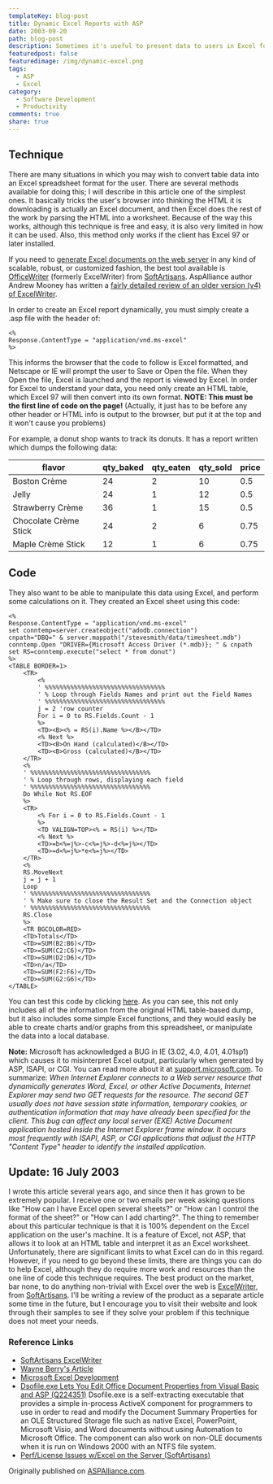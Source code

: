 ```yaml
---
templateKey: blog-post
title: Dynamic Excel Reports with ASP
date: 2003-09-20
path: blog-post
description: Sometimes it's useful to present data to users in Excel format, so they can easily manipulate the data themselves. In this article, a very simple technique for accomplishing this is demonstrated.
featuredpost: false
featuredimage: /img/dynamic-excel.png
tags:
  - ASP
  - Excel
category:
  - Software Development
  - Productivity
comments: true
share: true
---
```


## Technique

There are many situations in which you may wish to convert table data into an Excel spreadsheet format for the user. There are several methods available for doing this; I will describe in this article one of the simplest ones. It basically tricks the user's browser into thinking the HTML it is downloading is actually an Excel document, and then Excel does the rest of the work by parsing the HTML into a worksheet. Because of the way this works, although this technique is free and easy, it is also very limited in how it can be used. Also, this method only works if the client has Excel 97 or later installed.

If you need to [generate Excel documents on the web server](http://officewriter.softartisans.com/) in any kind of scalable, robust, or customized fashion, the best tool available is [OfficeWriter](http://officewriter.softartisans.com/) (formerly ExcelWriter) from [SoftArtisans](http://www.softartisans.com/). AspAlliance author Andrew Mooney has written a [fairly detailed review of an older version (v4) of ExcelWriter](http://aspalliance.com/48).

In order to create an Excel report dynamically, you must simply create a .asp file with the header of:

```aspnet
<%
Response.ContentType = "application/vnd.ms-excel"
%>
```

This informs the browser that the code to follow is Excel formatted, and Netscape or IE will prompt the user to Save or Open the file. When they Open the file, Excel is launched and the report is viewed by Excel. In order for Excel to understand your data, you need only create an HTML table, which Excel 97 will then convert into its own format. **NOTE: This must be the first line of code on the page!** (Actually, it just has to be before any other header or HTML info is output to the browser, but put it at the top and it won't cause you problems)

For example, a donut shop wants to track its donuts. It has a report written which dumps the following data:

| flavor                | qty_baked | qty_eaten | qty_sold | price |
|-----------------------|-----------|-----------|----------|-------|
| Boston Crème          | 24        | 2         | 10       | 0.5   |
| Jelly                 | 24        | 1         | 12       | 0.5   |
| Strawberry Crème      | 36        | 1         | 15       | 0.5   |
| Chocolate Crème Stick | 24        | 2         | 6        | 0.75  |
| Maple Crème Stick     | 12        | 1         | 6        | 0.75  |

## Code

They also want to be able to manipulate this data using Excel, and perform some calculations on it. They created an Excel sheet using this code:

```aspnet
<%
Response.ContentType = "application/vnd.ms-excel"
set conntemp=server.createobject("adodb.connection")
cnpath="DBQ=" & server.mappath("/stevesmith/data/timesheet.mdb")
conntemp.Open "DRIVER={Microsoft Access Driver (*.mdb)}; " & cnpath
set RS=conntemp.execute("select * from donut")
%>
<TABLE BORDER=1>
    <TR>
        <%
        ' %%%%%%%%%%%%%%%%%%%%%%%%%%%%%%%%%
        ' % Loop through Fields Names and print out the Field Names
        ' %%%%%%%%%%%%%%%%%%%%%%%%%%%%%%%%%
        j = 2 'row counter
        For i = 0 to RS.Fields.Count - 1
        %>
        <TD><B><% = RS(i).Name %></B></TD>
        <% Next %>
        <TD><B>On Hand (calculated)</B></TD>
        <TD><B>Gross (calculated)</B></TD>
    </TR>
    <%
    ' %%%%%%%%%%%%%%%%%%%%%%%%%%%%%%%%%
    ' % Loop through rows, displaying each field
    ' %%%%%%%%%%%%%%%%%%%%%%%%%%%%%%%%%
    Do While Not RS.EOF
    %>
    <TR>
        <% For i = 0 to RS.Fields.Count - 1
        %>
        <TD VALIGN=TOP><% = RS(i) %></TD>
        <% Next %>
        <TD>=b<%=j%>-c<%=j%>-d<%=j%></TD>
        <TD>=d<%=j%>*e<%=j%></TD>
    </TR>
    <%
    RS.MoveNext
    j = j + 1
    Loop
    ' %%%%%%%%%%%%%%%%%%%%%%%%%%%%%%%%%
    ' % Make sure to close the Result Set and the Connection object
    ' %%%%%%%%%%%%%%%%%%%%%%%%%%%%%%%%%
    RS.Close
    %>
    <TR BGCOLOR=RED>
    <TD>Totals</TD>
    <TD>=SUM(B2:B6)</TD>
    <TD>=SUM(C2:C6)</TD>
    <TD>=SUM(D2:D6)</TD>
    <TD>n/a</TD>
    <TD>=SUM(F2:F6)</TD>
    <TD>=SUM(G2:G6)</TD>
</TABLE>
```

You can test this code by clicking [here](http://authors.aspalliance.com/stevesmith/articles/examples/excelsample.asp). As you can see, this not only includes all of the information from the original HTML table-based dump, but it also includes some simple Excel functions, and they would easily be able to create charts and/or graphs from this spreadsheet, or manipulate the data into a local database.

**Note:** Microsoft has acknowledged a BUG in IE (3.02, 4.0, 4.01, 4.01sp1) which causes it to misinterpret Excel output, particularly when generated by ASP, ISAPI, or CGI. You can read more about it at [support.microsoft.com](http://support.microsoft.com/support/kb/articles/q185/9/78.asp). To summarize: *When Internet Explorer connects to a Web server resource that dynamically generates Word, Excel, or other Active Documents, Internet Explorer may send two GET requests for the resource. The second GET usually does not have session state information, temporary cookies, or authentication information that may have already been specified for the client. This bug can affect any local server (EXE) Active Document application hosted inside the Internet Explorer frame window. It occurs most frequently with ISAPI, ASP, or CGI applications that adjust the HTTP "Content Type" header to identify the installed application.*

## Update: 16 July 2003

I wrote this article several years ago, and since then it has grown to be extremely popular. I receive one or two emails per week asking questions like "How can I have Excel open several sheets?" or "How can I control the format of the sheet?" or "How can I add charting?". The thing to remember about this particular technique is that it is 100% dependent on the Excel application on the user's machine. It is a feature of Excel, not ASP, that allows it to look at an HTML table and interpret it as an Excel worksheet. Unfortunately, there are significant limits to what Excel can do in this regard. However, if you need to go beyond these limits, there are things you can do to help Excel, although they do require more work and resources than the one line of code this technique requires. The best product on the market, bar none, to do anything non-trivial with Excel over the web is [ExcelWriter](http://excelwriter.softartisans.com/), from [SoftArtisans](http://www.softartisans.com/). I'll be writing a review of the product as a separate article some time in the future, but I encourage you to visit their website and look through their samples to see if they solve your problem if this technique does not meet your needs.

### Reference Links

- [SoftArtisans ExcelWriter](http://excelwriter.softartisans.com/)
- [Wayne Berry's Article](http://www.15seconds.com/Issue/970515.htm)
- [Microsoft Excel Development](http://www.microsoft.com/exceldev)
- [Dsofile.exe Lets You Edit Office Document Properties from Visual Basic and ASP (Q224351)](http://support.microsoft.com/default.aspx?scid=kb;EN-US;q224351)  Dsofile.exe is a self-extracting executable that provides a simple in-process ActiveX component for programmers to use in order to read and modify the Document Summary Properties for an OLE Structured Storage file such as native Excel, PowerPoint, Microsoft Visio, and Word documents without using Automation to Microsoft Office. The component can also work on non-OLE documents when it is run on Windows 2000 with an NTFS file system.
- [Perf/License Issues w/Excel on the Server (SoftArtisans)](http://excelwriter.softartisans.com/default.aspx?PageID=86)

Originally published on [ASPAlliance.com](http://aspalliance.com/1_Dynamic_Excel_Reports_with_ASP).
